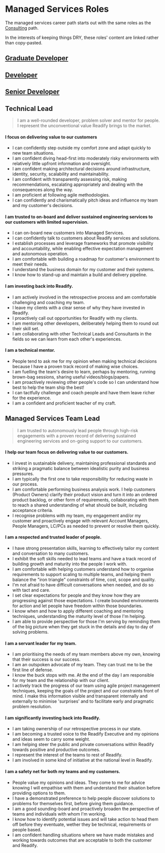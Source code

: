 # Managed Services Roles

The managed services career path starts out with the same roles as the [Consulting](./Consulting.md) path. 

In the interests of keeping things DRY, these roles' content are linked rather than copy-pasted.

## [Graduate Developer](./Consulting.md#graduate-developer)

## [Developer](./Consulting.md#developer)

## [Senior Developer](./Consulting.md#senior-developer) 

## Technical Lead
> I am a well-rounded developer, problem solver and mentor for people. I represent the unconventional value Readify brings to the market.

#### I focus on delivering value to our customers
- I can confidently step outside my comfort zone and adapt quickly to new team situations.
- I am confident diving head-first into moderately risky environments with relatively little upfront information and oversight.
- I am confident making architectural decisions around infrastructure, identity, security, scalability and maintainability.
- I am confident with transparently assessing risk, making recommendations, escalating appropriately and dealing with the consequences along the way.
- I am proficient at following agile methodologies.
- I can confidently and charismatically pitch ideas and influence my team and my customer's decisions.

#### I am trusted to on-board and deliver sustained engineering services to our customers with limited supervision.
- I can on-board new customers into Managed Services.
- I can confidently talk to customers about Readify services and solutions.
- I establish processes and leverage frameworks that promote visibility and accountability, while enabling effective expectation management and autonomous operation.
- I am comfortable with building a roadmap for customer's environment to meet their needs.
- I understand the business domain for my customer and their systems.
- I know how to stand-up and maintain a build and delivery pipeline.

#### I am investing back into Readify.
- I am actively involved in the retrospective process and am comfortable challenging and coaching my team.
- I leave my clients with a clear sense of why they have invested in Readify.
- I proactively call out opportunities for Readify with my clients.
- I am mentoring other developers, deliberately helping them to round out their skill set.
- I am collaborating with other Technical Leads and Consultants in the fields so we can learn from each other's experiences.
 
#### I am a technical mentor.
- People tend to ask me for my opinion when making technical decisions because I have a proven track record of making wise choices.
- I am fuelling the team's desire to learn, perhaps by mentoring, running brown-bag sessions, sharing useful videos/blogs/papers.
- I am proactively reviewing other people's code so I can understand how best to help the team ship the best!
- I can tactfully challenge and coach people and have them leave richer for the experience.
- I am a confident and proficient teacher of my craft.

## Managed Services Team Lead
> I am trusted to autonomously lead people through high-risk engagements with a proven record of delivering sustained engineering services and on-going support to our customers.

#### I help our team focus on delivering value to our customers.
- I invest in sustainable delivery, maintaining professional standards and striking a pragmatic balance between idealistic purity and business pressures.
- I am typically the first one to take responsibility for reducing waste in our process.
- I am comfortable performing business analysis work. I help customers (Product Owners) clarify their product vision and turn it into an ordered product backlog, or other form of requirements, collaborating with them to reach a shared understanding of what should be built, including acceptance criteria.
- I recognise problems with my team, my engagement and/or my customer and proactively engage with relevant Account Managers, People Managers, LC/PCs as needed to prevent or resolve them quickly.

#### I am a respected and trusted leader of people.
- I have strong presentation skills, learning to effectively tailor my content and conversation to many customers.
- I exhibit the soft skills needed to lead teams and have a track record of building growth and maturity into the people I work with.
- I am comfortable with helping customers understand how to organise requirements to support scaling to multiple teams, and helping them balance the "iron triangle" constraints of time, cost, scope and quality. 
- I'm not afraid to have difficult conversations when needed, and do so with tact and care.
- I set clear expectations for people and they know how they are progressing against those expectations. I create bounded environments for action and let people have freedom within those boundaries.
- I know when and how to apply different coaching and mentoring techniques, understanding the maturity level of those I'm helping.
- I am able to provide perspective for those I'm serving by reminding them of the big picture when they get stuck in the details and day to day of solving problems.

#### I am a servant leader for my team.
- I am prioritising the needs of my team members above my own, knowing that their success is our success.
- I am an outspoken advocate of my team. They can trust me to be the first line of defense.
- I know the buck stops with me. At the end of the day I am responsible for my team and the relationship with our client.
- I actively track the progress of our team using agile project management techniques, keeping the goals of the project and our constraints front of mind. I make this information visible and transparent internally and externally to minimise 'surprises' and to facilitate early and pragmatic problem resolution.

#### I am significantly investing back into Readify.
- I am taking ownership of our retrospective process in our state.
- I am becoming a trusted voice to the Readify Executive and my opinions and ideas seem to carry some weight.
- I am helping steer the public and private conversations within Readify towards positive and productive outcomes.
- I represent the interest of the teams to rest of Readify.
- I am involved in some kind of initiative at the national level in Readify. 

#### I am a safety net for both my teams and my customers.
- People value my opinions and ideas. They come to me for advice knowing I will empathise with them and understand their situation before providing options to them.
- I have a demonstrated preference to help people discover solutions to problems for themselves first, before giving them guidance.
- I am a good sounding-board and proactively broaden the perspective of teams and individuals with whom I'm working.
- I know how to identify potential issues and will take action to head them off before they eventuate, wether they be technical, requirements or people based.
- I am confident handling situations where we have made mistakes and working towards outcomes that are acceptable to both the customer and Readify.
